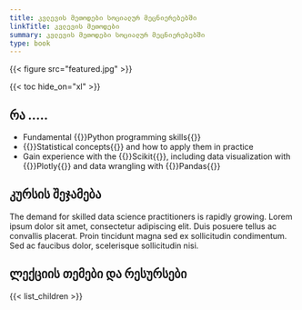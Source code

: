 ```yaml
---
title: კვლევის მეთოდები სოციალურ მეცნიერებებში
linkTitle: კვლევის მეთოდები
summary: კვლევის მეთოდები სოციალურ მეცნიერებებში
type: book
---
```


{{< figure src="featured.jpg" >}}

{{< toc hide_on="xl" >}}

## რა .....

- Fundamental {{<hl>}}Python programming skills{{</hl>}}
- {{<hl>}}Statistical concepts{{</hl>}} and how to apply them in practice
- Gain experience with the {{<hl>}}Scikit{{</hl>}}, including data visualization with {{<hl>}}Plotly{{</hl>}} and data wrangling with {{<hl>}}Pandas{{</hl>}}

## კურსის შეჯამება

The demand for skilled data science practitioners is rapidly growing. Lorem ipsum dolor sit amet, consectetur adipiscing elit. Duis posuere tellus ac convallis placerat. Proin tincidunt magna sed ex sollicitudin condimentum. Sed ac faucibus dolor, scelerisque sollicitudin nisi.

## ლექციის თემები და რესურსები

{{< list_children >}}




